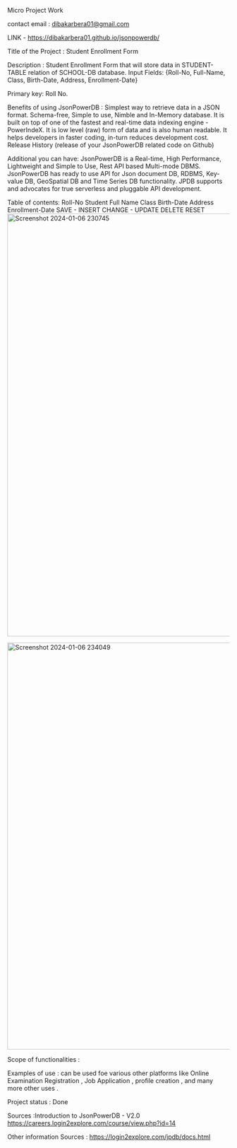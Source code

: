 Micro Project Work

contact email : dibakarbera01@gmail.com

LINK - https://dibakarbera01.github.io/jsonpowerdb/

Title of the Project : Student Enrollment Form

Description : Student Enrollment Form that will store data in STUDENT-TABLE relation of SCHOOL-DB database. Input Fields: {Roll-No, Full-Name, Class, Birth-Date, Address, Enrollment-Date}

Primary key: Roll No.

Benefits of using JsonPowerDB : Simplest way to retrieve data in a JSON format. Schema-free, Simple to use, Nimble and In-Memory database. It is built on top of one of the fastest and real-time data indexing engine - PowerIndeX. It is low level (raw) form of data and is also human readable. It helps developers in faster coding, in-turn reduces development cost. Release History (release of your JsonPowerDB related code on Github)

Additional you can have: JsonPowerDB is a Real-time, High Performance, Lightweight and Simple to Use, Rest API based Multi-mode DBMS. JsonPowerDB has ready to use API for Json document DB, RDBMS, Key-value DB, GeoSpatial DB and Time Series DB functionality. JPDB supports and advocates for true serverless and pluggable API development.

Table of contents: Roll-No Student Full Name Class Birth-Date Address Enrollment-Date SAVE - INSERT CHANGE - UPDATE DELETE RESET
<img width="957" alt="Screenshot 2024-01-06 230745" src="https://github.com/dibakarbera01/jsonpowerdb/assets/83828113/5f6c0316-a9e8-4b83-91ea-30a4a8b1565f">

<img width="921" alt="Screenshot 2024-01-06 234049" src="https://github.com/dibakarbera01/jsonpowerdb/assets/83828113/37940bc7-2818-46e8-b8f2-025999da9b9f">

Scope of functionalities :

Examples of use : can be used foe various other platforms like Online Examination Registration , Job Application , profile creation , and many more other uses .

Project status : Done

Sources :Introduction to JsonPowerDB - V2.0 https://careers.login2explore.com/course/view.php?id=14

Other information Sources : https://login2explore.com/jpdb/docs.html


